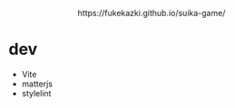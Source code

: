 <p align="center">https://fukekazki.github.io/suika-game/</p>

# dev

- Vite
- matterjs
- stylelint
